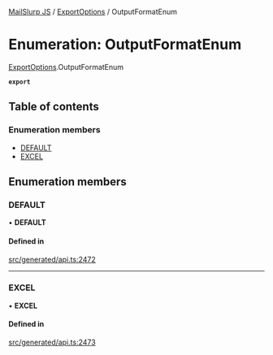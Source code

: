 [MailSlurp JS](../README.md) / [ExportOptions](../modules/ExportOptions.md) / OutputFormatEnum

# Enumeration: OutputFormatEnum

[ExportOptions](../modules/ExportOptions.md).OutputFormatEnum

**`export`**

## Table of contents

### Enumeration members

- [DEFAULT](ExportOptions.OutputFormatEnum.md#default)
- [EXCEL](ExportOptions.OutputFormatEnum.md#excel)

## Enumeration members

### DEFAULT

• **DEFAULT**

#### Defined in

[src/generated/api.ts:2472](https://github.com/mailslurp/mailslurp-client/blob/75eefbf/src/generated/api.ts#L2472)

___

### EXCEL

• **EXCEL**

#### Defined in

[src/generated/api.ts:2473](https://github.com/mailslurp/mailslurp-client/blob/75eefbf/src/generated/api.ts#L2473)
